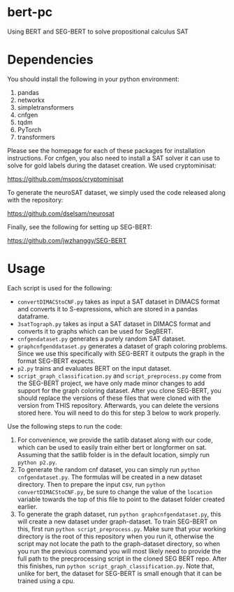 # bert-pc
Using BERT and SEG-BERT to solve propositional calculus SAT

# Dependencies
You should install the following in your python environment:
 1. pandas
 2. networkx
 3. simpletransformers
 4. cnfgen
 5. tqdm
 5. PyTorch
 6. transformers

Please see the homepage for each of these packages for installation instructions. For cnfgen, you also need to install a SAT solver it can use to solve for gold labels during the dataset creation. We used cryptominisat:

https://github.com/msoos/cryptominisat

To generate the neuroSAT dataset, we simply used the code released along with the repository:

https://github.com/dselsam/neurosat

Finally, see the following for setting up SEG-BERT:

https://github.com/jwzhanggy/SEG-BERT



# Usage

Each script is used for the following:

 * ```convertDIMACStoCNF.py``` takes as input a SAT dataset in DIMACS format and converts it to S-expressions, which are stored in a pandas dataframe.
 * ```3satTograph.py``` takes as input a SAT dataset in DIMACS format and converts it to graphs which can be used for SegBERT.
 * ```cnfgendataset.py``` generates a purely random SAT dataset.
 * ```graphcnfgenddataset.py``` generates a dataset of graph coloring problems. Since we use this specifically with SEG-BERT it outputs the graph in the format SEG-BERT expects.
 * ```p2.py``` trains and evaluates BERT on the input dataset.
 * ```script_graph_classification.py``` and ```script_preprocess.py``` come from the SEG-BERT project, we have only made minor changes to add support for the graph coloring dataset. After you clone SEG-BERT, you should replace the versions of these files that were cloned with the version from THIS repository. Afterwards, you can delete the versions stored here. You will need to do this for step 3 below to work properly.

Use the following steps to run the code:

 1. For convenience, we provide the satlib dataset along with our code, which can be used to easily train either bert or longformer on sat. Assuming that the satlib folder is in the default location, simply run ```python p2.py```.
 2. To generate the random cnf dataset, you can simply run ```python cnfgendataset.py```. The formulas will be created in a new dataset directory. Then to prepare the input csv, run ```python convertDIMACStoCNF.py```, be sure to change the value of the ```location``` variable towards the top of this file to point to the dataset folder created earlier.
 3. To generate the graph dataset, run ```python graphcnfgendataset.py```, this will create a new dataset under graph-dataset. To train SEG-BERT on this, first run ```python script_preprocess.py```. Make sure that your working directory is the root of this repository when you run it, otherwise the script may not locate the path to the graph-dataset directory, so when you run the previous command you will most likely need to provide the full path to the precprocessing script in the cloned SEG BERT repo. After this finishes, run ```python script_graph_classification.py```. Note that, unlike for bert, the dataset for SEG-BERT is small enough that it can be trained using a cpu.
